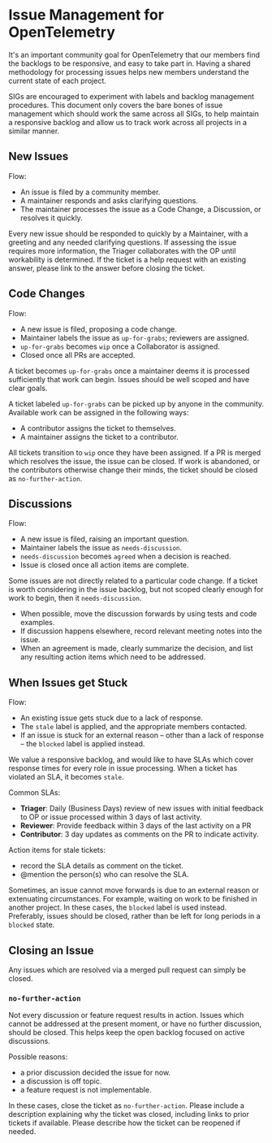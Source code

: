 # Issue Management for OpenTelemetry

It's an important community goal for OpenTelemetry that our members find the backlogs to be responsive, and easy to take part in. Having a shared methodology for processing issues helps new members understand the current state of each project.

SIGs are encouraged to experiment with labels and backlog management procedures. This document only covers the bare bones of issue management which should work the same across all SIGs, to help maintain a responsive backlog and allow us to track work across all projects in a similar manner.

## New Issues

Flow:
* An issue is filed by a community member.
* A maintainer responds and asks clarifying questions.
* The maintainer processes the issue as a Code Change, a Discussion, or resolves it quickly.

Every new issue should be responded to quickly by a Maintainer, with a greeting and any needed clarifying questions. If assessing the issue requires more information, the Triager collaborates with the OP until workability is determined. If the ticket is a help request with an existing answer, please link to the answer before closing the ticket.

## Code Changes

Flow:
* A new issue is filed, proposing a code change.
* Maintainer labels the issue as `up-for-grabs`; reviewers are assigned.
* `up-for-grabs` becomes `wip` once a Collaborator is assigned.
* Closed once all PRs are accepted.

A ticket becomes `up-for-grabs` once a maintainer deems it is processed sufficiently that work can begin. Issues should be well scoped and have clear goals.

A ticket labeled `up-for-grabs` can be picked up by anyone in the community. Available work can be assigned in the following ways:
* A contributor assigns the ticket to themselves.
* A maintainer assigns the ticket to a contributor.

All tickets transition to `wip` once they have been assigned. If a PR is merged which resolves the issue, the issue can be closed. If work is abandoned, or the contributors otherwise change their minds, the ticket should be closed as `no-further-action`.

## Discussions

Flow:
* A new issue is filed, raising an important question.
* Maintainer labels the issue as `needs-discussion`.
* `needs-discussion` becomes `agreed` when a decision is reached.
* Issue is closed once all action items are complete.

Some issues are not directly related to a particular code change. If a ticket is worth considering in the issue backlog, but not scoped clearly enough for work to begin, then it `needs-discussion`.

* When possible, move the discussion forwards by using tests and code examples.
* If discussion happens elsewhere, record relevant meeting notes into the issue.
* When an agreement is made, clearly summarize the decision, and list any resulting action items which need to be addressed.

## When Issues get Stuck

Flow:
* An existing issue gets stuck due to a lack of response.
* The `stale` label is applied, and the appropriate members contacted.
* If an issue is stuck for an external reason – other than a lack of response – the `blocked` label is applied instead.

We value a responsive backlog, and would like to have SLAs which cover response times for every role in issue processing. When a ticket has violated an SLA, it becomes `stale`.

Common SLAs:
* **Triager**: Daily (Business Days) review of new issues with initial feedback to OP or issue processed within 3 days of last activity.
* **Reviewer**: Provide feedback within 3 days of the last activity on a PR
* **Contributor**: 3 day updates as comments on the PR to indicate activity.

Action items for stale tickets:
* record the SLA details as comment on the ticket.
* @mention the person(s) who can resolve the SLA.

Sometimes, an issue cannot move forwards is due to an external reason or extenuating circumstances. For example, waiting on work to be finished in another project. In these cases, the `blocked` label is used instead. Preferably, issues should be closed, rather than be left for long periods in a `blocked` state.

## Closing an Issue
Any issues which are resolved via a merged pull request can simply be closed.

### `no-further-action`

Not every discussion or feature request results in action. Issues which cannot be addressed at the present moment, or have no further discussion, should be closed. This helps keep the open backlog focused on active discussions.

Possible reasons:
* a prior discussion decided the issue for now.
* a discussion is off topic.
* a feature request is not implementable.

In these cases, close the ticket as `no-further-action`. Please include a description explaining why the ticket was closed, including links to prior tickets if available. Please describe how the ticket can be reopened if needed.

